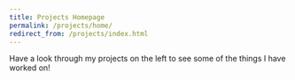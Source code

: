 ```yaml
---
title: Projects Homepage
permalink: /projects/home/
redirect_from: /projects/index.html
---
```


Have a look through my projects on the left to see some of the things I have worked on!
